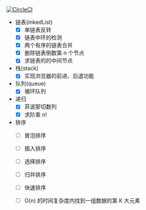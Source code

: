 [![CircleCI](https://circleci.com/gh/mysteryven/algo.svg?style=svg)](https://circleci.com/gh/mysteryven/algo)

- 链表(inkedList)
  - [x] 单链表反转
  - [x] 链表中环的检测
  - [x] 两个有序的链表合并
  - [x] 删除链表倒数第 n 个节点
  - [x] 求链表的的中间节点

- 栈(stack)
  - [x] 实现浏览器的前进、后退功能

- 队列(queue)
  - [x] 循环队列

- 递归
  - [x] 菲波那切数列
  - [x] 求阶乘 n!

- 排序
  - [ ] 冒泡排序
  - [ ] 插入排序
  - [ ] 选择排序
  - [ ] 归并排序
  - [ ] 快速排序
  - [ ] O(n) 的时间复杂度内找到一组数据的第 K 大元素


